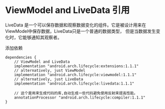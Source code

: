 # ViewModel and LiveData 引用
LiveData 是一个可以保存数据和观察数据变化的组件。它是被设计用来在ViewModel中保存数据，LiveData只是一个普通的数据类型，
但是当数据发生变化时，它能够通知其观察者。

添加依赖
```
dependencies {
    // ViewModel and LiveData
    implementation "android.arch.lifecycle:extensions:1.1.1"
    // alternatively, just ViewModel
    implementation "android.arch.lifecycle:viewmodel:1.1.1"
    // alternatively, just LiveData
    implementation "android.arch.lifecycle:livedata:1.1.1"
    
    // 这个是用来生成代码的库,自动生成一些代码避免使用反射来提高性能。
    annotationProcessor "android.arch.lifecycle:compiler:1.1.1"
}
```
